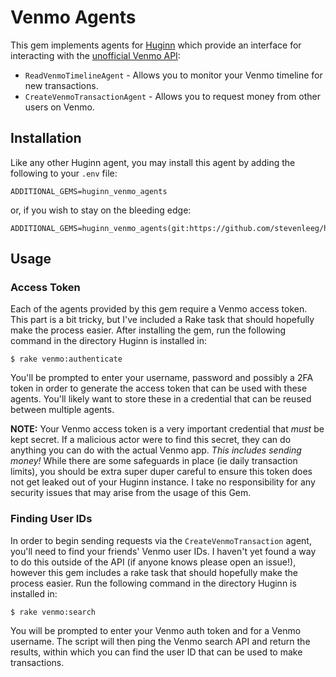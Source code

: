 # Venmo Agents
This gem implements agents for [Huginn](https://github.com/huginn/huginn) which provide an interface for interacting with the [unofficial Venmo API](https://github.com/mmohades/VenmoApiDocumentation):

* `ReadVenmoTimelineAgent` - Allows you to monitor your Venmo timeline for new transactions.
* `CreateVenmoTransactionAgent` - Allows you to request money from other users on Venmo.

## Installation
Like any other Huginn agent, you may install this agent by adding the following to your `.env` file:

```
ADDITIONAL_GEMS=huginn_venmo_agents
```

or, if you wish to stay on the bleeding edge:

```
ADDITIONAL_GEMS=huginn_venmo_agents(git:https://github.com/stevenleeg/huginn_venmo_agents.git)
```

## Usage
### Access Token
Each of the agents provided by this gem require a Venmo access token. This part is a bit tricky, but I've included a Rake task that should hopefully make the process easier. After installing the gem, run the following command in the directory Huginn is installed in:

```
$ rake venmo:authenticate
```

You'll be prompted to enter your username, password and possibly a 2FA token in order to generate the access token that can be used with these agents. You'll likely want to store these in a credential that can be reused between multiple agents.

**NOTE:** Your Venmo access token is a very important credential that *must* be kept secret. If a malicious actor were to find this secret, they can do anything you can do with the actual Venmo app. *This includes sending money!* While there are some safeguards in place (ie daily transaction limits), you should be extra super duper careful to ensure this token does not get leaked out of your Huginn instance. I take no responsibility for any security issues that may arise from the usage of this Gem.

### Finding User IDs
In order to begin sending requests via the `CreateVenmoTransaction` agent, you'll need to find your friends' Venmo user IDs. I haven't yet found a way to do this outside of the API (if anyone knows please open an issue!), however this gem includes a rake task that should hopefully make the process easier. Run the following command in the directory Huginn is installed in:

```
$ rake venmo:search
```

You will be prompted to enter your Venmo auth token and for a Venmo username. The script will then ping the Venmo search API and return the results, within which you can find the user ID that can be used to make transactions.
